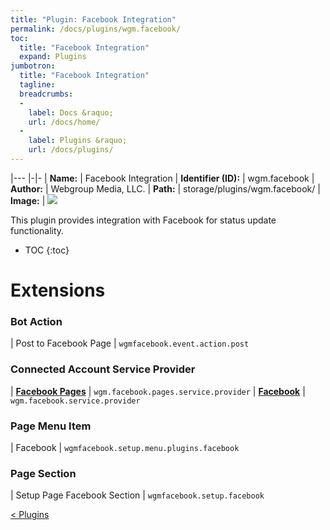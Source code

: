 ```yaml
---
title: "Plugin: Facebook Integration"
permalink: /docs/plugins/wgm.facebook/
toc:
  title: "Facebook Integration"
  expand: Plugins
jumbotron:
  title: "Facebook Integration"
  tagline: 
  breadcrumbs:
  -
    label: Docs &raquo;
    url: /docs/home/
  -
    label: Plugins &raquo;
    url: /docs/plugins/
---
```


|---
|-|-
| **Name:** | Facebook Integration
| **Identifier (ID):** | wgm.facebook
| **Author:** | Webgroup Media, LLC.
| **Path:** | storage/plugins/wgm.facebook/
| **Image:** | <img src="/assets/images/plugins/wgm.facebook.png" class="screenshot">

This plugin provides integration with Facebook for status update functionality.

* TOC
{:toc}

# Extensions

### Bot Action

| Post to Facebook Page | `wgmfacebook.event.action.post`


### Connected Account Service Provider

| [**Facebook Pages**](/docs/plugins/extensions/wgm.facebook.pages.service.provider/) | `wgm.facebook.pages.service.provider`
| [**Facebook**](/docs/plugins/extensions/wgm.facebook.service.provider/) | `wgm.facebook.service.provider`


### Page Menu Item

| Facebook | `wgmfacebook.setup.menu.plugins.facebook`


### Page Section

| Setup Page Facebook Section | `wgmfacebook.setup.facebook`


<div class="section-nav">
	<div class="left">
		<a href="/docs/plugins/#plugins" class="prev">&lt; Plugins</a>
	</div>
	<div class="right align-right">
	</div>
</div>
<div class="clear"></div>